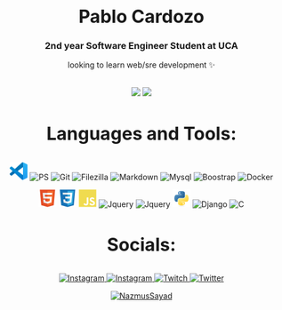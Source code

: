 <h1 style="font-size: 2rem;font-weight:bold" align="center">Pablo Cardozo</h1>
<h3 align="center">2nd year Software Engineer Student at UCA</h3>
<p align="center">looking to learn web/sre development ✨</p>

<br/>

<div align="center">
  <img height="170em" src="https://github-readme-streak-stats.herokuapp.com/?user=pjcdz&theme=dracula&hide_border=false"/>
  <img height="170em" src="https://github-readme-stats.vercel.app/api/top-langs/?username=pjcdz&langs_count=7&theme=dracula"/>
</div>
  
<h3 style="font-size: 2rem;font-weight:bold" align="center">Languages and Tools:</h1>

<p align="center" margin="0px 50px">
  <img alt="Visual Studio Code" width="32px" src="https://raw.githubusercontent.com/github/explore/80688e429a7d4ef2fca1e82350fe8e3517d3494d/topics/visual-studio-code/visual-studio-code.png" />  
  <img alt="PS" width="32px" src="https://cdn.jsdelivr.net/gh/devicons/devicon/icons/photoshop/photoshop-line.svg">
  <img alt="Git" width="32px" src="https://cdn.jsdelivr.net/gh/devicons/devicon/icons/git/git-original.svg">
  <img alt="Filezilla" width="32px" src="https://cdn.jsdelivr.net/gh/devicons/devicon/icons/filezilla/filezilla-plain.svg">
  <img alt="Markdown" width="32px" src="https://img.icons8.com/?size=512&id=sxnZ4MkfGiVC&format=png">
  <img alt="Mysql" width="32px" src="https://cdn.jsdelivr.net/gh/devicons/devicon/icons/mysql/mysql-original-wordmark.svg">
  <img alt="Boostrap" width="32px" src="https://cdn.jsdelivr.net/gh/devicons/devicon/icons/bootstrap/bootstrap-original-wordmark.svg">
  <img alt="Docker" width="32px" src="https://cdn.jsdelivr.net/gh/devicons/devicon/icons/docker/docker-original-wordmark.svg">  
</p>
<p align="center" margin="0px 50px">
  <img alt="HTML" width="32px" src="https://raw.githubusercontent.com/devicons/devicon/master/icons/html5/html5-original.svg">
  <img alt="CSS" width="32px" src="https://raw.githubusercontent.com/devicons/devicon/master/icons/css3/css3-original.svg">
  <img alt="JS" width="32px" src="https://raw.githubusercontent.com/devicons/devicon/master/icons/javascript/javascript-plain.svg">
  <img alt="Jquery" width="32px" src="https://cdn.jsdelivr.net/gh/devicons/devicon/icons/jquery/jquery-original.svg">
  <img alt="Jquery" width="32px" src="https://cdn.jsdelivr.net/gh/devicons/devicon/icons/php/php-original.svg">
  <img alt="Python" width="32px" src="https://raw.githubusercontent.com/devicons/devicon/master/icons/python/python-original.svg">
  <img alt="Django" width="32px" src="https://cdn.jsdelivr.net/gh/devicons/devicon/icons/django/django-plain.svg"/>
  <img alt="C" width="32px" src="https://cdn.jsdelivr.net/gh/devicons/devicon/icons/c/c-original.svg">
</p>
  
<h3 style="font-size: 2rem;font-weight:bold" align="center">Socials:</h1>

<p align="center" margin="0px 50px">
  <a href="https://www.linkedin.com/in/pjcdz/">
    <img alt="Instagram" width="40px" src="https://img.icons8.com/?size=512&id=13930&format=png">
  </a>
  <a href="https://www.instagram.com/pjcdz/">
    <img alt="Instagram" width="40px" src="https://img.icons8.com/?size=512&id=32323&format=png">
  </a>
  <a href="https://www.twitch.tv/pjcdz">
    <img alt="Twitch" width="40px" src="https://img.icons8.com/?size=512&id=18103&format=png">
  </a>
  <a href="https://twitter.com/pjcdz_">
    <img alt="Twitter" width="40px" src="https://img.icons8.com/?size=512&id=13963&format=png">
  </a>
</p>
  

  
<p align="center">
<a href="#" align="center" width="32px"><img align="center" src="https://komarev.com/ghpvc/?username=pablojcdev&label=Profile%20views&color=0e75b6&style=flat" alt="NazmusSayad"/></a>
</p>
